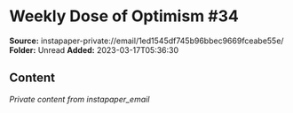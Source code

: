 # Weekly Dose of Optimism #34

**Source:** instapaper-private://email/1ed1545df745b96bbec9669fceabe55e/
**Folder:** Unread
**Added:** 2023-03-17T05:36:30




## Content
*Private content from instapaper_email*

